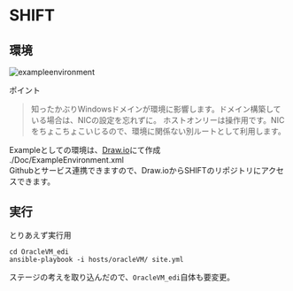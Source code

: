 # SHIFT
## 環境
![exampleenvironment](https://user-images.githubusercontent.com/9310683/51794411-df72a180-2215-11e9-82f5-48bb6ccd6dd4.png)

ポイント
> 知ったかぶりWindowsドメインが環境に影響します。ドメイン構築している場合は、NICの設定を忘れずに。
> ホストオンリーは操作用です。NICをちょこちょこいじるので、環境に関係ない別ルートとして利用します。

Exampleとしての環境は、[Draw.io](https://www.draw.io)にて作成  
./Doc/ExampleEnvironment.xml  
Githubとサービス連携できますので、Draw.ioからSHIFTのリポジトリにアクセスできます。

## 実行
とりあえず実行用
~~~
cd OracleVM_edi
ansible-playbook -i hosts/oracleVM/ site.yml
~~~

ステージの考えを取り込んだので、`OracleVM_edi`自体も要変更。
